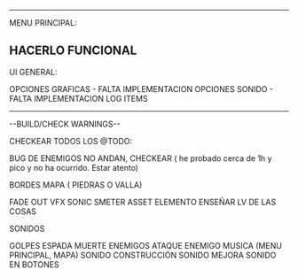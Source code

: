 
-----------------------------------------------------------------
MENU PRINCIPAL:

HACERLO FUNCIONAL
------------------------------------------------------
UI GENERAL:

OPCIONES GRAFICAS - FALTA IMPLEMENTACION
OPCIONES SONIDO - FALTA IMPLEMENTACION
LOG ITEMS

-------------------------------------------------------------------


--BUILD/CHECK WARNINGS--

CHECKEAR TODOS LOS @TODO:

BUG DE ENEMIGOS NO ANDAN, CHECKEAR ( he probado cerca de 1h y pico y no ha ocurrido. Estar atento)

BORDES MAPA ( PIEDRAS O VALLA)

FADE OUT VFX SONIC SMETER ASSET ELEMENTO
ENSEÑAR LV DE LAS COSAS


SONIDOS

GOLPES ESPADA
MUERTE ENEMIGOS
ATAQUE ENEMIGO
MUSICA (MENU PRINCIPAL, MAPA)
SONIDO CONSTRUCCIÓN
SONIDO MEJORA
SONIDO EN BOTONES

